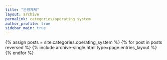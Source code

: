 ```yaml
---
title: "운영체제"
layout: archive
permalink: categories/operating_system
author_profile: true
sidebar_main: true
---
```



{% assign posts = site.categories.operating_system %}
{% for post in posts reversed %} {% include archive-single.html type=page.entries_layout %} {% endfor %}